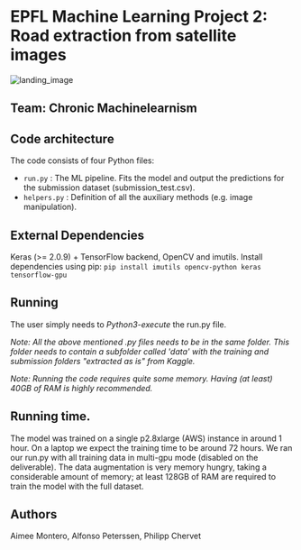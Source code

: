 # EPFL Machine Learning Project 2: Road extraction from satellite images

![landing_image](https://user-images.githubusercontent.com/1896283/34275777-066951f2-e69f-11e7-80a2-1151fcf8b63b.png)

## Team: Chronic Machinelearnism

## Code architecture
The code consists of four Python files:
* `run.py` : The ML pipeline. Fits the model and output the predictions for the submission dataset (submission_test.csv).
* `helpers.py` : Definition of all the auxiliary methods (e.g. image manipulation).

## External Dependencies
Keras (>= 2.0.9) + TensorFlow backend, OpenCV and imutils.
Install dependencies using pip:
`pip install imutils opencv-python keras tensorflow-gpu`

## Running
The user simply needs to *Python3-execute* the run.py file.

*Note: All the above mentioned .py files needs to be in the same folder. This folder needs to contain a subfolder called 'data' with the training and submission folders "extracted as is" from Kaggle.*

*Note: Running the code requires quite some memory. Having (at least) 40GB of RAM is highly recommended.*

## Running time.
The model was trained on a single p2.8xlarge (AWS) instance in around 1 hour. On a laptop we expect the training time to be around 72 hours. We ran our run.py with all training data in multi-gpu mode (disabled on the deliverable). The data augmentation is very memory hungry, taking a considerable amount of memory; at least 128GB of RAM are required to train the model with the full dataset.

## Authors
Aimee Montero, Alfonso Peterssen, Philipp Chervet  
